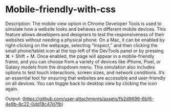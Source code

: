 # Mobile-friendly-with-css
Description:
The mobile view option in Chrome Developer Tools is used to simulate how a website looks and behaves on different mobile devices. This feature allows developers and designers to test the responsiveness of their websites without needing a physical phone. On a Mac, it can be enabled by right-clicking on the webpage, selecting “Inspect,” and then clicking the small phone/tablet icon at the top-left of the DevTools panel or by pressing ⌘ + Shift + M. Once enabled, the page will appear in a mobile-friendly frame, and you can choose from a variety of devices like iPhone, Pixel, or Galaxy models from the dropdown menu. This simulation also includes options to test touch interactions, screen sizes, and network conditions. It’s an essential tool for ensuring that websites are accessible and user-friendly on all devices. You can toggle back to desktop view by clicking the icon again.

Output:
(https://github.com/user-attachments/assets/fb2d9696-6bf6-4e9b-8c22-0dd18c47d7fb)
